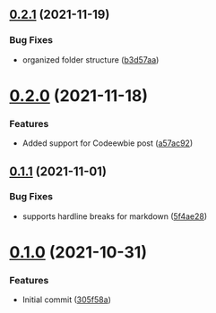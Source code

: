 ## [0.2.1](https://github.com/Mr-Destructive/crossposter/compare/v0.2.0...v0.2.1) (2021-11-19)


### Bug Fixes

* organized folder structure ([b3d57aa](https://github.com/Mr-Destructive/crossposter/commit/b3d57aa836fced55b588376eb7e0c8508b447abb))



# [0.2.0](https://github.com/Mr-Destructive/crossposter/compare/v0.1.1...v0.2.0) (2021-11-18)


### Features

* Added support for Codeewbie post ([a57ac92](https://github.com/Mr-Destructive/crossposter/commit/a57ac9244ab79d06bd9cdb300238b5a7aa82a3fc))



## [0.1.1](https://github.com/Mr-Destructive/crossposter/compare/v0.1.0...v0.1.1) (2021-11-01)


### Bug Fixes

* supports hardline breaks for markdown ([5f4ae28](https://github.com/Mr-Destructive/crossposter/commit/5f4ae28d4fbe77b33d6376b86b79f56576ed9c76))



# [0.1.0](https://github.com/Mr-Destructive/crossposter/compare/305f58a93be50422a2775c715aa831ec6750a0e0...v0.1.0) (2021-10-31)


### Features

* Initial commit ([305f58a](https://github.com/Mr-Destructive/crossposter/commit/305f58a93be50422a2775c715aa831ec6750a0e0))




